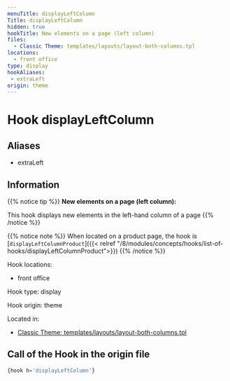 ```yaml
---
menuTitle: displayLeftColumn
Title: displayLeftColumn
hidden: true
hookTitle: New elements on a page (left column)
files:
  - Classic Theme: templates/layouts/layout-both-columns.tpl
locations:
  - front office
type: display
hookAliases:
 - extraLeft
origin: theme
---
```


# Hook displayLeftColumn

## Aliases
 
 - extraLeft

## Information

{{% notice tip %}}
**New elements on a page (left column):** 

This hook displays new elements in the left-hand column of a page
{{% /notice %}}

{{% notice note %}}
When located on a product page, the hook is [`displayLeftColumnProduct`]({{< relref "/8/modules/concepts/hooks/list-of-hooks/displayLeftColumnProduct">}})
{{% /notice %}}

Hook locations: 
  - front office

Hook type: display

Hook origin: theme

Located in: 
  - [Classic Theme: templates/layouts/layout-both-columns.tpl](https://github.com/PrestaShop/classic-theme/blob/develop/templates/layouts/layout-both-columns.tpl)

## Call of the Hook in the origin file

```php
{hook h='displayLeftColumn'}
```
